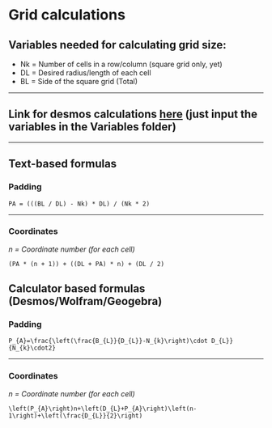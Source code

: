 # Grid calculations
## Variables needed for calculating grid size:
* Nk = Number of cells in a row/column (square grid only, yet)
* DL = Desired radius/length of each cell
* BL = Side of the square grid (Total)
---
## Link for desmos calculations [here](https://www.desmos.com/calculator/qk4fmwbszp) (just input the variables in the Variables folder)
---
## Text-based formulas
### Padding
	PA = (((BL / DL) - Nk) * DL) / (Nk * 2)
---
### Coordinates
*n = Coordinate number (for each cell)*

	(PA * (n + 1)) + ((DL + PA) * n) + (DL / 2)

## Calculator based formulas (Desmos/Wolfram/Geogebra)
### Padding
	P_{A}=\frac{\left(\frac{B_{L}}{D_{L}}-N_{k}\right)\cdot D_{L}}{N_{k}\cdot2}
---
### Coordinates
*n = Coordinate number (for each cell)*

	\left(P_{A}\right)n+\left(D_{L}+P_{A}\right)\left(n-1\right)+\left(\frac{D_{L}}{2}\right)
